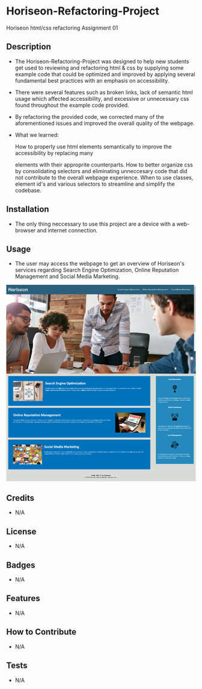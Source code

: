 # Horiseon-Refactoring-Project
Horiseon html/css refactoring Assignment 01

## Description

- The Horiseon-Refactoring-Project was designed to help new students get used to reviewing and refactoring html & css by supplying some example code that could be optimized and improved by applying several fundamental best practices with an emphasis on accessibility.

- There were several features such as broken links, lack of semantic html usage which affected accessibility, and excessive or unnecessary css found throughout the example code provided. 

- By refactoring the provided code, we corrected many of the aforementioned issues and improved the overall quality of the webpage.

- What we learned: 
    
    How to properly use html elements semantically to improve the accessibility by replacing many <div> elements with their approprite counterparts.
    How to better organize css by consolidating selectors and eliminating unneccesary code that did not contribute to the overall webpage experience.
    When to use classes, element id's and various selectors to streamline and simplify the codebase.

## Installation 

- The only thing neccessary to use this project are a device with a web-browser and internet connection.

## Usage

- The user may access the webpage to get an overview of Horiseon's services regarding Search Engine Optimization, Online Reputation Management and Social Media Marketing.

![image](assets/images/Horiseon.png)

## Credits

- N/A

## License

- N/A

## Badges

- N/A

## Features

- N/A

## How to Contribute

- N/A

## Tests

- N/A
